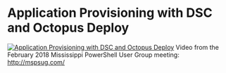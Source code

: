 ﻿# Application Provisioning with DSC and Octopus Deploy

[![Application Provisioning with DSC and Octopus Deploy](https://i2.ytimg.com/vi/Y5O_Om40W7Y/hqdefault.jpg "Application Provisioning with DSC and Octopus Deploy")](https://www.youtube.com/watch?v=Y5O_Om40W7Y)
Video from the February 2018 Mississippi PowerShell User Group meeting: http://mspsug.com/


